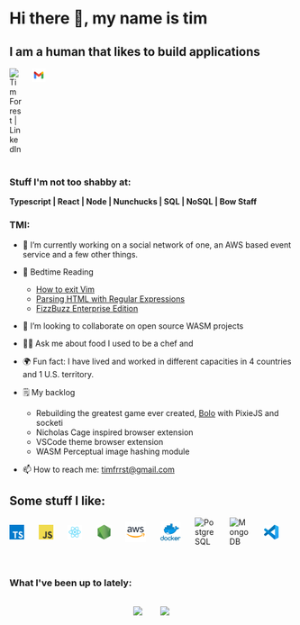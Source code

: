
<!-- markdownlint-disable-file -->
<!-- markdownlint-disable-next-line -->

# Hi there 👋, my name is tim

## I am a human that likes to build applications
<div style="display:flex;">
<div style="margin-right:1rem;">
<a href="https://www.linkedin.com/in/timfrrst/">
  <img align="left" alt="Tim Forrest | LinkedIn" width="24px" src="https://raw.githubusercontent.com/peterthehan/peterthehan/master/assets/linkedin.svg" />
  </a>
</div>
<!-- email icon -->
<div>
<a href="mailto:timfrrst@gmail.com">
  <img align="left" alt="Tim Forrest | LinkedIn" width="24px" src="https://raw.githubusercontent.com/edent/SuperTinyIcons/master/images/svg/gmail.svg" />
</a>
</div>
</div>
<br/>

### Stuff I'm not too shabby at:
 **Typescript | React | Node | Nunchucks | SQL | NoSQL | Bow Staff**


### TMI:
- 🔭 I’m currently working on a social network of one, an AWS based event service and a few other things.

- 🛌 Bedtime Reading
    - [How to exit Vim](https://github.com/hakluke/how-to-exit-vim)
    - [Parsing HTML with Regular Expressions](https://stackoverflow.com/questions/1732348/regex-match-open-tags-except-xhtml-self-contained-tags/1732454#1732454)
    - [FizzBuzz Enterprise Edition](https://github.com/EnterpriseQualityCoding/FizzBuzzEnterpriseEdition)
- 👯 I’m looking to collaborate on open source WASM projects
- 👩‍🍳 Ask me about food I used to be a chef and
- 🌍️ Fun fact: I have lived and worked in different capacities in 4 countries and 1 U.S. territory.
- 🗒️ My backlog
    - Rebuilding the greatest game ever created, [Bolo](<https://en.wikipedia.org/wiki/Bolo_(1982_video_game>) with PixieJS and socketi
    - Nicholas Cage inspired browser extension
    - VSCode theme browser extension
    - WASM Perceptual image hashing module
- 📫 How to reach me: timfrrst@gmail.com

## Some stuff I like:

<div style="display:flex;align-items:center;justify-content:space-between;padding-bottom:2rem;">


<img align="left" alt="TypeScript" width="26px" src="https://raw.githubusercontent.com/github/explore/master/topics/typescript/typescript.png" />
<img align="left" alt="JavaScript" width="26px" src="https://raw.githubusercontent.com/github/explore/master/topics/javascript/javascript.png" />
<img align="left" alt="React" width="26px" src="https://raw.githubusercontent.com/github/explore/master/topics/react/react.png" />
<img align="left" alt="Nodejs" width="26px" src="https://raw.githubusercontent.com/github/explore/master/topics/nodejs/nodejs.png" />
<img align="left" alt="AWS" width="36px" src="https://raw.githubusercontent.com/github/explore/master/topics/aws/aws.png" />
<img align="left" alt="Docker" width="36px" src="https://raw.githubusercontent.com/github/explore/master/topics/docker/docker.png" />
<img align="left" alt="PostgreSQL" width="36px" src="https://raw.githubusercontent.com/yurijserrano/Github-Profile-Readme-Logos/master/databases/postgresql.svg" />
<img align="left" alt="MongoDB" width="36px" height="auto" src="https://raw.githubusercontent.com/yurijserrano/Github-Profile-Readme-Logos/master/others/html.svg" />
<img align="left" alt="Visual Studio Code" width="26px" src="https://raw.githubusercontent.com/github/explore/master/topics/visual-studio-code/visual-studio-code.png" />
<!-- aws logo -->
</br>
</div>

### What I've been up to lately:

<div style="display:flex;align-items:flex-end;justify-content:center;margin-top:2rem;">

<div style="margin-right:1rem;">

<img src="https://streak-stats.demolab.com?user=timoshishi&theme=dark" />
<!-- ![GitHub Streak](https://streak-stats.demolab.com?user=timoshishi&theme=dark) -->

</div>

<div style="margin-left:1rem;">

<img src="https://github-readme-stats.vercel.app/api/top-langs/?username=timoshishi&theme=dark&layout=compact&hide=html&show_icons=true" />
<!-- ![stats](https://github-readme-stats.vercel.app/api/top-langs/?username=timoshishi&theme=dark&layout=compact&hide=html&show_icons=true) -->

</div>

</div>

